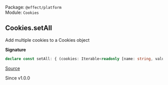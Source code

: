 Package: `@effect/platform`<br />
Module: `Cookies`<br />

## Cookies.setAll

Add multiple cookies to a Cookies object

**Signature**

```ts
declare const setAll: { (cookies: Iterable<readonly [name: string, value: string, options?: Cookie["options"]]>): (self: Cookies) => Either.Either<Cookies, CookiesError>; (self: Cookies, cookies: Iterable<readonly [name: string, value: string, options?: Cookie["options"]]>): Either.Either<Cookies, CookiesError>; }
```

[Source](https://github.com/Effect-TS/effect/tree/main/packages/platform/src/Cookies.ts#L537)

Since v1.0.0